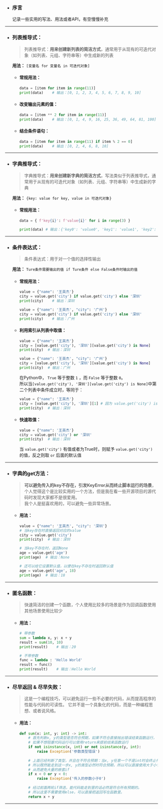 - ### 序言

  记录一些实用的写法、用法或者API，有空慢慢补充

*****  

- ### 列表推导式：

    > 列表推导式：**用来创建新列表的简洁方式**，通常用于从现有的可迭代对象（如列表、元组、字符串等）中生成新的列表    

    **用法：** `[变量名 for 变量名 in 可迭代对象]`  
  
    * #### 常规用法：
        ```python
        data = [item for item in range(11)]
        print(data)    # 输出：[0, 1, 2, 3, 4, 5, 6, 7, 8, 9, 10]
        ```

    * #### 改变输出元素的值：    

        ```python
        data = [item ** 2 for item in range(11)]
        print(data)    # 输出：[0, 1, 4, 9, 16, 25, 36, 49, 64, 81, 100]
        ```

    * #### 结合条件语句：
        
        ```python
        data = [item for item in range(11) if item % 2 == 0]
        print(data)    # 输出：[0, 2, 4, 6, 8, 10]
        ``` 

****

- ### 字典推导式：

    > 字典推导式：**用来创建新字典的简洁方式**，写法类似于列表推导式，通常用于从现有的可迭代对象（如列表、元组、字符串等）中生成新的字典

    **用法：** `{key: value for key, value in 可迭代对象}`

    * #### 常规用法：
        ```python
        data = { f'key{i}': f'value{i}' for i in range(3) }

        print(data) # 输出：{'key0': 'value0', 'key1': 'value1', 'key2': 'value2'}
        
        ```

****  

- ### 条件表达式：  

    > 条件表达式：用于对一个值的选择性输出      

    **用法：** `Ture条件需要输出的值 if Ture条件 else False条件时输出的值`

    * #### 常规用法：  
        ```python
        value = {"name": '王英杰'}
        city = value.get('city') if value.get('city') else '深圳'
        print(city)    # 输出：深圳
  
        value = {"name": '王英杰', "city": '广州'}
        city = value.get('city') if value.get('city') else '深圳'
        print(city)    # 输出：广州
        ```
    
    * #### 利用索引从列表中取值：
        ```python
        value = {"name": '王英杰'}
        city = [value.get('city'), '深圳'][value.get('city') is None]
        print(city)  # 输出：深圳
    
        value = {"name": '王英杰', "city": '广州'}
        city = [value.get('city'), '深圳'][value.get('city') is None]
        print(city)  # 输出：广州
        ```
        在Python中， `True` 等于整数 `1` ，而 `False` 等于整数 `0`。  
        所以当`[value.get('city'), '深圳'][value.get('city') is None]`中第二个列表中条件成立时，等同于：  
        ```python
        value = {"name": '王英杰'}
        city = [value.get('city'), '深圳'][1] # 因为 value.get('city') is None 条件成立，返回True
        print(city)  # 输出：深圳
        ```
    
    * #### 快速取值：
        ```python
        value = {"name": '王英杰'}
        city = value.get('city') or '深圳'
        print(city)  # 输出：深圳
        ```
        当 `value.get('city')` 有值或者为True时，则赋予 `value.get('city')` 的值，反之则取 `or` 后面的默认值  


****

- ### 字典的get方法：

    > **可以避免传入的key不存在，引发KeyError从而终止脚本运行的场景**，个人觉得这个是比较实用的一个方法，但是我在看一些开源项目的源代码时发现大家都不是很爱用。  
    我个人是挺喜欢用的，可以避免一些异常场景。

    * #### 用法：
        ```python
        value = {"name": '王英杰', "city": '深圳'}
        # 当key存在时直接返回对应的value
        city = value.get('city')
        print(city)  # 输出：深圳
        
        # 当key不存在时，返回None
        age = value.get('age')
        print(age)  # 输出：None
      
        # 还可以给它设置默认值，以便在key不存在时返回默认值
        age = value.get('age', 18)
        print(age)  # 输出：18              
        ```

****  

- ### 匿名函数：  
    > 快速简洁的创建一个函数，个人使用比较多的场景是作为回调函数使用  
    其他场景使用比较少

    * #### 用法：  
        
        ```python
        # 带参数
        sum = lambda x, y: x + y
        result = sum(10, 10)
        print(result)    # 输出：20
        
        # 不带参数
        func = lambda : 'Hello World'
        result = func()
        print(result)    # 输出：Hello World
        ```
      
****

- ### 尽早返回 & 尽早失败：

    > 这是一个编程技巧，可以避免运行一些不必要的代码，从而提高程序的性能与代码的可读性。
    它并不是一个具象化的代码，而是一种编程思想、或者说风格。

    * #### 用法：
        
        ```python
        def sum(x: int, y: int) -> int:
            # 首先判断x, y的类型是否符合预期，如果不符合直接抛出错误结束函数运行，
            # 如果不想阻塞代码运行可以使用return来提前结束函数运行
            if not isinstance(x, int) or not isinstance(y, int):
                raise Exception('参数类型错误')
            
            # 上面已经判断了类型，并且在不符合预期：当x, y任意一个不是int时会终止代码运行。
            # 所以既然能走到这一步x, y的类型必然时符合预期，所以可以直接使用大于小于判断。
            # 从而避免大量的嵌套if
            if x < 0 or y < 0:
                raise Exception('传入的参数小于0')
            
            # 经过前面两轮if筛选，能代码能走到里的话必然是符合所有预期的。
            # 所以这里不需要使用else，可以直接把返回写在函数里。
            return x + y
        ```

****


                